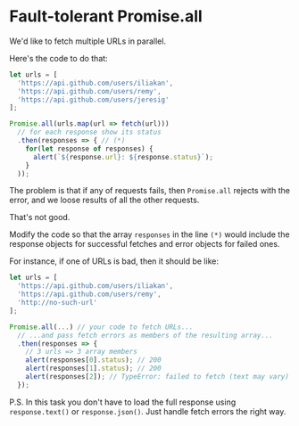 # Fault-tolerant Promise.all

We'd like to fetch multiple URLs in parallel.

Here's the code to do that:

```js run
let urls = [
  'https://api.github.com/users/iliakan',
  'https://api.github.com/users/remy',
  'https://api.github.com/users/jeresig'
];

Promise.all(urls.map(url => fetch(url)))
  // for each response show its status
  .then(responses => { // (*)
    for(let response of responses) {
      alert(`${response.url}: ${response.status}`);
    }
  ));
```

The problem is that if any of requests fails, then `Promise.all` rejects with the error, and we loose results of all the other requests.

That's not good.

Modify the code so that the array `responses` in the line `(*)` would include the response objects for successful fetches and error objects for failed ones.

For instance, if one of URLs is bad, then it should be like:

```js
let urls = [
  'https://api.github.com/users/iliakan',
  'https://api.github.com/users/remy',
  'http://no-such-url'
];

Promise.all(...) // your code to fetch URLs...
  // ...and pass fetch errors as members of the resulting array...
  .then(responses => {  
    // 3 urls => 3 array members
    alert(responses[0].status); // 200
    alert(responses[1].status); // 200
    alert(responses[2]); // TypeError: failed to fetch (text may vary)
  });
```

P.S. In this task you don't have to load the full response using `response.text()` or `response.json()`. Just handle fetch errors the right way.
